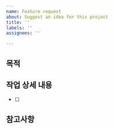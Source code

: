 ```yaml
---
name: Feature request
about: Suggest an idea for this project
title: ''
labels: ''
assignees: ''

---
```


## 목적
> 
## 작업 상세 내용
- [ ]
## 참고사항
